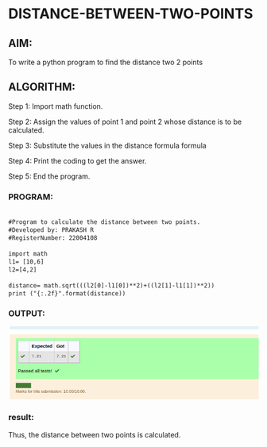 # DISTANCE-BETWEEN-TWO-POINTS

## AIM:
To write a python program to find the distance two 2 points
## ALGORITHM:
Step 1:
Import math function.

Step 2:
Assign the values of point 1 and point 2 whose distance is to be calculated.

Step 3:
Substitute the values in the distance formula formula

Step 4:
Print the coding to get the answer.

Step 5:
End the program.
### PROGRAM:
```

#Program to calculate the distance between two points.
#Developed by: PRAKASH R
#RegisterNumber: 22004108

import math
l1= [10,6]
l2=[4,2]

distance= math.sqrt(((l2[0]-l1[0])**2)+((l2[1]-l1[1])**2))
print ("{:.2f}".format(distance))
```
  


### OUTPUT:
![MODEL](/OP.png)

### result:

Thus, the distance between two points is calculated.


